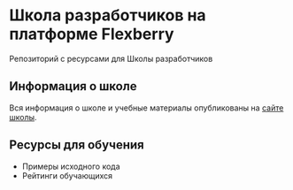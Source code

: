 # Школа разработчиков на платформе Flexberry
Репозиторий с ресурсами для Школы разработчиков

## Информация о школе
Вся информация о школе и учебные материалы опубликованы на [сайте школы](https://flexberry.github.io/ru/tds_landing-page.html).

## Ресурсы для обучения
* Примеры исходного кода
* Рейтинги обучающихся
